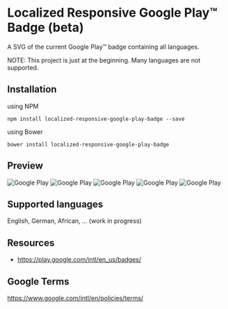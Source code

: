 # Localized Responsive Google Play™ Badge (beta)

A SVG of the current Google Play™ badge containing all languages.

NOTE: This project is just at the beginning. Many languages are not supported.

## Installation

using NPM

```
npm install localized-responsive-google-play-badge --save
```

using Bower

```
bower install localized-responsive-google-play-badge
```

## Preview

![Google Play](https://rawgithub.com/XmlmXmlmX/localized-responsive-google-play-badge/master/dist/google-play-badge.svg "Localized Google Play Badge (depending on your System Language).")
![Google Play](https://rawgithub.com/XmlmXmlmX/localized-responsive-google-play-badge/master/dist/google-play-badge.svg?language=en "English Google Play Badge (via query string).")
![Google Play](https://rawgithub.com/XmlmXmlmX/localized-responsive-google-play-badge/master/dist/google-play-badge.svg?language=de "German Google Play Badge (via query string).")
![Google Play](https://rawgithub.com/XmlmXmlmX/localized-responsive-google-play-badge/master/dist/google-play-badge.svg?language=ru "Russian Google Play Badge (via query string).")
![Google Play](https://rawgithub.com/XmlmXmlmX/localized-responsive-google-play-badge/master/dist/google-play-badge.svg?language=af "African Google Play Badge (via query string).")

## Supported languages

English, German, African, ... (work in progress)

## Resources

- https://play.google.com/intl/en_us/badges/

## Google Terms

https://www.google.com/intl/en/policies/terms/
